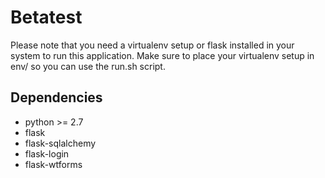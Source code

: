 Betatest
========
Please note that you need a virtualenv setup or flask installed in your system to run this application. Make sure to place your virtualenv setup in env/ so you can use the run.sh script.

Dependencies
------------
* python >= 2.7
* flask
* flask-sqlalchemy
* flask-login
* flask-wtforms
